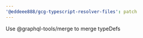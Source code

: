 ```yaml
---
'@eddeee888/gcg-typescript-resolver-files': patch
---
```


Use @graphql-tools/merge to merge typeDefs
